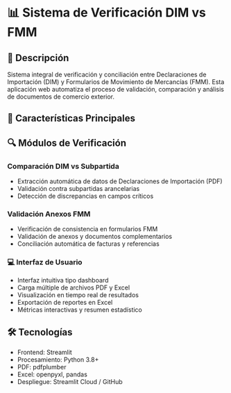 # 📊 Sistema de Verificación DIM vs FMM
## 📖 Descripción

Sistema integral de verificación y conciliación entre Declaraciones de Importación (DIM) y Formularios de Movimiento de Mercancías (FMM). Esta aplicación web automatiza el proceso de validación, comparación y análisis de documentos de comercio exterior.

## 🚀 Características Principales

## 🔍 Módulos de Verificación
### Comparación DIM vs Subpartida
- Extracción automática de datos de Declaraciones de Importación (PDF)
- Validación contra subpartidas arancelarias
- Detección de discrepancias en campos críticos

### Validación Anexos FMM
- Verificación de consistencia en formularios FMM
- Validación de anexos y documentos complementarios
- Conciliación automática de facturas y referencias

### 💻 Interfaz de Usuario
- Interfaz intuitiva tipo dashboard
- Carga múltiple de archivos PDF y Excel
- Visualización en tiempo real de resultados
- Exportación de reportes en Excel
- Métricas interactivas y resumen estadístico

## 🛠️ Tecnologías
- Frontend: Streamlit
- Procesamiento: Python 3.8+
- PDF: pdfplumber
- Excel: openpyxl, pandas
- Despliegue: Streamlit Cloud / GitHub

